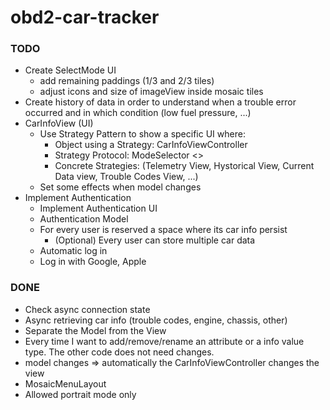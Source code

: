 # obd2-car-tracker

### TODO

- Create SelectMode UI
     - add remaining paddings (1/3 and 2/3 tiles)
     - adjust icons and size of imageView inside mosaic tiles
- Create history of data in order to understand when a trouble error occurred and in which condition (low fuel pressure, ...)
- CarInfoView (UI)
     - Use Strategy Pattern to show a specific UI where:
        - Object using a Strategy: CarInfoViewController
        - Strategy Protocol: ModeSelector <<Protocol>>
        - Concrete Strategies: (Telemetry View, Hystorical View, Current Data view, Trouble Codes View, ...)  
     - Set some effects when model changes
- Implement Authentication
    - Implement Authentication UI
    - Authentication Model
    - For every user is reserved a space where its car info persist
        - (Optional) Every user can store multiple car data
    - Automatic log in  
    - Log in with Google, Apple

### DONE

- Check async connection state
- Async retrieving car info (trouble codes, engine, chassis, other)
- Separate the Model from the View
- Every time I want to add/remove/rename an attribute or a info value type. The other code does not need changes.
- model changes => automatically the CarInfoViewController changes the view
- MosaicMenuLayout
- Allowed portrait mode only

